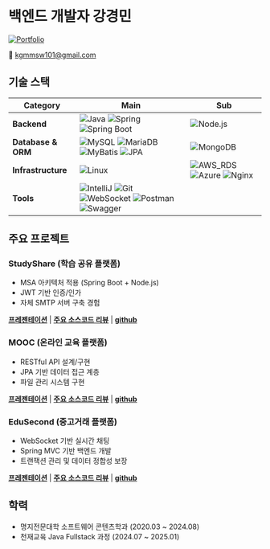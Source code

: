# 백엔드 개발자 강경민

[![Portfolio](https://img.shields.io/badge/Portfolio-GyeongMin2-181717?style=flat-square&logo=github)](https://github.com/GyeongMin2/MyPortfolio)

📧 kgmmsw101@gmail.com

## 기술 스택
| **Category** | **Main** | **Sub** |
|-------------|----------|----------|
| **Backend** | ![Java](https://img.shields.io/badge/Java-007396?style=flat-square&logo=Java&logoColor=white) ![Spring](https://img.shields.io/badge/Spring-6DB33F?style=flat-square&logo=Spring&logoColor=white) ![Spring Boot](https://img.shields.io/badge/Spring_Boot-6DB33D?style=flat-square&logo=Spring_Boot&logoColor=white) | ![Node.js](https://img.shields.io/badge/Node.js-339933?style=flat-square&logo=Node.js&logoColor=white) |
| **Database & ORM** | ![MySQL](https://img.shields.io/badge/MySQL-4479A1?style=flat-square&logo=MySQL&logoColor=white) ![MariaDB](https://img.shields.io/badge/MariaDB-003545?style=flat-square&logo=MariaDB&logoColor=white) ![MyBatis](https://img.shields.io/badge/MyBatis-000000?style=flat-square) ![JPA](https://img.shields.io/badge/JPA-6DB33F?style=flat-square&logo=Spring&logoColor=white) | ![MongoDB](https://img.shields.io/badge/MongoDB-47A248?style=flat-square&logo=MongoDB&logoColor=white) |
| **Infrastructure** | ![Linux](https://img.shields.io/badge/Linux-FCC624?style=flat-square&logo=Linux&logoColor=black) | ![AWS_RDS](https://img.shields.io/badge/Amazon_RDS-232F3E?style=flat-square&logo=amazonrds&logoColor=white)  ![Azure](https://img.shields.io/badge/Azure-0089D6?style=flat-square&logo=MicrosoftAzure&logoColor=white) ![Nginx](https://img.shields.io/badge/Nginx-009639?style=flat-square&logo=nginx&logoColor=white) |
| **Tools** | ![IntelliJ](https://img.shields.io/badge/IntelliJ-000000?style=flat-square&logo=intellijidea&logoColor=white) ![Git](https://img.shields.io/badge/Git-F05032?style=flat-square&logo=Git&logoColor=white) ![WebSocket](https://img.shields.io/badge/WebSocket-000000?style=flat-square)  ![Postman](https://img.shields.io/badge/Postman-FF6C37?style=flat-square&logo=Postman&logoColor=white) ![Swagger](https://img.shields.io/badge/Swagger-85EA2D?style=flat-square&logo=Swagger&logoColor=black) |

## 주요 프로젝트
### StudyShare (학습 공유 플랫폼)
- MSA 아키텍처 적용 (Spring Boot + Node.js)
- JWT 기반 인증/인가
- 자체 SMTP 서버 구축 경험

**[프레젠테이션](https://github.com/GyeongMin2/MyPortfolio/blob/main/project/studyShare/studyShare_project.pdf)** | **[주요 소스코드 리뷰](https://github.com/GyeongMin2/MyPortfolio/blob/main/project/studyShare/studyShare_project.md)** | **[github](https://github.com/ChunjaeStudyShare/ChunjaeStudyShare)**

### MOOC (온라인 교육 플랫폼)
- RESTful API 설계/구현
- JPA 기반 데이터 접근 계층
- 파일 관리 시스템 구현

**[프레젠테이션](https://github.com/GyeongMin2/MyPortfolio/blob/main/project/mooc/mooc_project.pdf)** | **[주요 소스코드 리뷰](https://github.com/GyeongMin2/MyPortfolio/blob/main/project/mooc/mooc_project.md)** | **[github](https://github.com/KmoocProject/mooc)**

### EduSecond (중고거래 플랫폼)
- WebSocket 기반 실시간 채팅
- Spring MVC 기반 백엔드 개발
- 트랜잭션 관리 및 데이터 정합성 보장

**[프레젠테이션](https://github.com/GyeongMin2/MyPortfolio/blob/main/project/eduSecond/eduSecond_project.pdf)** | **[주요 소스코드 리뷰](https://github.com/GyeongMin2/MyPortfolio/blob/main/project/eduSecond/eduSecond_project.md)** | **[github](https://github.com/eduSecond/eduSecond)**

## 학력
- 명지전문대학 소프트웨어 콘텐츠학과 (2020.03 ~ 2024.08)
- 천재교육 Java Fullstack 과정 (2024.07 ~ 2025.01)
